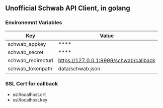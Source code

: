 ## Unofficial Schwab API Client, in golang

### Environemnt Variables
| Key | Value |
| --- | ----- |
| schwab_appkey | **** |
| schwab_secret | **** |
| schwab_redirecturl | https://127.0.0.1:9999/schwab/callback |
| schwab_tokenpath | data/schwab.json |

### SSL Cert for callback
- ssl/localhost.crt
- ssl/localhost.key